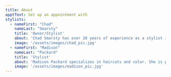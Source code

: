 ```yaml
---
title: About
apptText: Set up an appointment with
stylists:
  - nameFirst: "Chad"
    nameLast: "Smarsty"
    title: 'Owner/Stylist'
    about: 'Chad Smarsty has over 20 years of experience as a stylist in the hair industry and is passionate about exceeding your expectations. Chad offers classic services as well as staying up to date on all of the newest trends.'
    image: '/assets/images/chad_pic.jpg'
  - nameFirst: "Madison"
    nameLast: "Packard"
    title: 'Stylist'
    about: 'Madison Packard specializes in haircuts and color. She is passionate about gentlemen’s cuts and loves to make her clients feel beautiful in their own skin!'
    image: '/assets/images/madison_pic.jpg'
---
```


